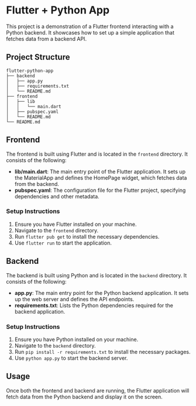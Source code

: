 # Flutter + Python App

This project is a demonstration of a Flutter frontend interacting with a Python backend. It showcases how to set up a simple application that fetches data from a backend API.

## Project Structure

```
flutter-python-app
├── backend
│   ├── app.py
│   ├── requirements.txt
│   └── README.md
├── frontend
│   ├── lib
│   │   └── main.dart
│   ├── pubspec.yaml
│   └── README.md
└── README.md
```

## Frontend

The frontend is built using Flutter and is located in the `frontend` directory. It consists of the following:

- **lib/main.dart**: The main entry point of the Flutter application. It sets up the MaterialApp and defines the HomePage widget, which fetches data from the backend.
- **pubspec.yaml**: The configuration file for the Flutter project, specifying dependencies and other metadata.

### Setup Instructions

1. Ensure you have Flutter installed on your machine.
2. Navigate to the `frontend` directory.
3. Run `flutter pub get` to install the necessary dependencies.
4. Use `flutter run` to start the application.

## Backend

The backend is built using Python and is located in the `backend` directory. It consists of the following:

- **app.py**: The main entry point for the Python backend application. It sets up the web server and defines the API endpoints.
- **requirements.txt**: Lists the Python dependencies required for the backend application.

### Setup Instructions

1. Ensure you have Python installed on your machine.
2. Navigate to the `backend` directory.
3. Run `pip install -r requirements.txt` to install the necessary packages.
4. Use `python app.py` to start the backend server.

## Usage

Once both the frontend and backend are running, the Flutter application will fetch data from the Python backend and display it on the screen.